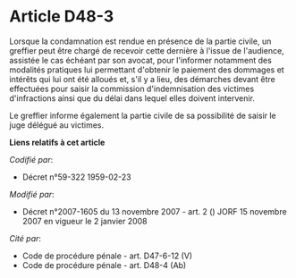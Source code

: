 # Article D48-3

Lorsque la condamnation est rendue en présence de la partie civile, un greffier peut être chargé de recevoir cette dernière à
l'issue de l'audience, assistée le cas échéant par son avocat, pour l'informer notamment des modalités pratiques lui
permettant d'obtenir le paiement des dommages et intérêts qui lui ont été alloués et, s'il y a lieu, des démarches devant
être effectuées pour saisir la commission d'indemnisation des victimes d'infractions ainsi que du délai dans lequel elles
doivent intervenir.

Le greffier informe également la partie civile de sa possibilité de saisir le juge délégué au victimes.

**Liens relatifs à cet article**

_Codifié par_:

  - Décret n°59-322 1959-02-23

_Modifié par_:

  - Décret n°2007-1605 du 13 novembre 2007 - art. 2 () JORF 15 novembre 2007 en vigueur le 2 janvier 2008

_Cité par_:

  - Code de procédure pénale - art. D47-6-12 (V)
  - Code de procédure pénale - art. D48-4 (Ab)
